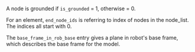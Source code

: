 A node is grounded if `is_grounded` = 1, otherwise = 0.

For an element, `end_node_ids` is referring to index of nodes in the node_list. The indices all start with 0.

The `base_frame_in_rob_base` entry gives a plane in robot's base frame, which describes the base frame for the model.

